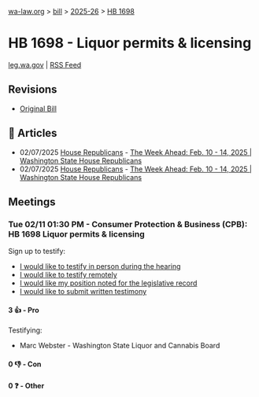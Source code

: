 [wa-law.org](/) > [bill](/bill/) > [2025-26](/bill/2025-26/) > [HB 1698](/bill/2025-26/hb/1698/)

# HB 1698 - Liquor permits & licensing
[leg.wa.gov](https://app.leg.wa.gov/billsummary?BillNumber=1698&Year=2025&Initiative=false) | [RSS Feed](./rss.xml)

## Revisions
* [Original Bill](1/)

## 📰 Articles
* 02/07/2025 [House Republicans](/org/house_republicans/) - [The Week Ahead: Feb. 10 - 14, 2025 | Washington State House Republicans](http://houserepublicans.wa.gov/week/the-week-ahead-feb-10-14-2025/#:~:text=HB%201698)
* 02/07/2025 [House Republicans](/org/house_republicans/) - [The Week Ahead: Feb. 10 - 14, 2025 | Washington State House Republicans](https://houserepublicans.wa.gov/week/the-week-ahead-feb-10-14-2025/#:~:text=HB%201698)

## Meetings
### Tue 02/11 01:30 PM - Consumer Protection & Business (CPB): HB 1698 Liquor permits & licensing
Sign up to testify:
* [I would like to testify in person during the hearing](https://app.leg.wa.gov/csi/Testifier/Add?chamber=House&mId=32723&aId=163495&caId=25562&tId=1)
* [I would like to testify remotely](https://app.leg.wa.gov/csi/Testifier/Add?chamber=House&mId=32723&aId=163495&caId=25562&tId=2)
* [I would like my position noted for the legislative record](https://app.leg.wa.gov/csi/Testifier/Add?chamber=House&mId=32723&aId=163495&caId=25562&tId=3)
* [I would like to submit written testimony](https://app.leg.wa.gov/csi/Testifier/Add?chamber=House&mId=32723&aId=163495&caId=25562&tId=4)

#### 3 👍 - Pro
Testifying:
* Marc Webster - Washington State Liquor and Cannabis Board

#### 0 👎 - Con

#### 0 ❓ - Other
